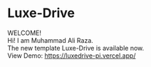 # Luxe-Drive
WELCOME!<br/>
Hi! I am Muhammad Ali Raza.<br/>
The new template Luxe-Drive is available now.<br/>
View Demo: https://luxedrive-pi.vercel.app/
